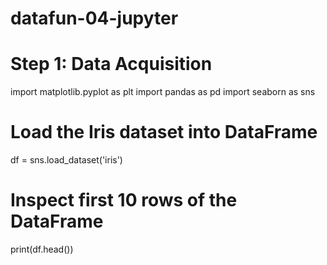 # datafun-04-jupyter

# Step 1: Data Acquisition
import matplotlib.pyplot as plt
import pandas as pd
import seaborn as sns

# Load the Iris dataset into DataFrame
df = sns.load_dataset('iris')

# Inspect first 10 rows of the DataFrame
print(df.head())
